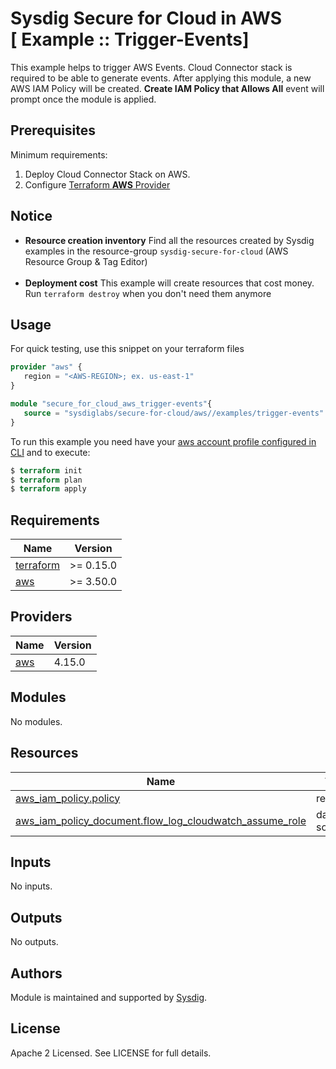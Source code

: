 # Sysdig Secure for Cloud in AWS<br/> [ Example :: Trigger-Events]

This example helps to trigger AWS Events. Cloud Connector stack is required to be able to generate events.
After applying this module, a new AWS IAM Policy will be created. **Create IAM Policy that Allows All** event will prompt once the module is applied.

## Prerequisites

Minimum requirements:

1. Deploy Cloud Connector Stack on AWS.
2. Configure [Terraform **AWS** Provider](https://registry.terraform.io/providers/hashicorp/aws/latest/docs)

## Notice

* **Resource creation inventory** Find all the resources created by Sysdig examples in the resource-group `sysdig-secure-for-cloud` (AWS Resource Group & Tag Editor) <br/><br/>
* **Deployment cost** This example will create resources that cost money.<br/>Run `terraform destroy` when you don't need them anymore


## Usage

For quick testing, use this snippet on your terraform files

```terraform
provider "aws" {
   region = "<AWS-REGION>; ex. us-east-1"
}

module "secure_for_cloud_aws_trigger-events"{
   source = "sysdiglabs/secure-for-cloud/aws//examples/trigger-events"
}
```

To run this example you need have your [aws account profile configured in CLI](https://docs.aws.amazon.com/cli/latest/userguide/cli-configure-profiles.html) and to execute:
```terraform
$ terraform init
$ terraform plan
$ terraform apply
```

<!-- BEGINNING OF PRE-COMMIT-TERRAFORM DOCS HOOK -->
## Requirements

| Name | Version |
|------|---------|
| <a name="requirement_terraform"></a> [terraform](#requirement\_terraform) | >= 0.15.0 |
| <a name="requirement_aws"></a> [aws](#requirement\_aws) | >= 3.50.0 |

## Providers

| Name | Version |
|------|---------|
| <a name="provider_aws"></a> [aws](#provider\_aws) | 4.15.0 |

## Modules

No modules.

## Resources

| Name | Type |
|------|------|
| [aws_iam_policy.policy](https://registry.terraform.io/providers/hashicorp/aws/latest/docs/resources/iam_policy) | resource |
| [aws_iam_policy_document.flow_log_cloudwatch_assume_role](https://registry.terraform.io/providers/hashicorp/aws/latest/docs/data-sources/iam_policy_document) | data source |

## Inputs

No inputs.

## Outputs

No outputs.
<!-- END OF PRE-COMMIT-TERRAFORM DOCS HOOK -->


## Authors

Module is maintained and supported by [Sysdig](https://sysdig.com).

## License

Apache 2 Licensed. See LICENSE for full details.
